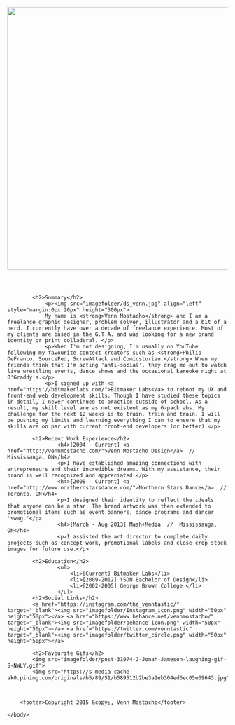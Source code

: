 <!DOCTYPE html>
<html>
<head>
	<title>Venn Mostacho Website</title>
</head>
	<body>
		<header>
		<p><img src="imagefolder/venn_back.jpg" width="600px"></p> </header>
			
			
			<h2>Summary</h2>
				<p><img src="imagefolder/ds_venn.jpg" align="left" style="margin:0px 20px" height="300px">
				My name is <strong>Venn Mostacho</strong> and I am a freelance graphic designer, problem solver, illustrator and a bit of a nerd. I currently have over a decade of freelance experience. Most of my clients are based in the G.T.A. and was looking for a new brand identity or print colladeral. </p>
				<p>When I'm not designing, I'm usually on YouTube following my favourite contect creators such as <strong>Philip DeFranco, SourceFed, ScrewAttack and Comicstorian.</strong> When my friends think that I'm acting 'anti-social', they drag me out to watch live wrestling events, dance shows and the occasional kareoke night at O'Graddy's.</p>
				<p>I signed up with <a href="https://bitmakerlabs.com/">Bitmaker Labs</a> to reboot my UX and front-end web development skills. Though I have studied these topics in detail, I never continued to practice outside of school. As a result, my skill level are as not existent as my 6-pack abs. My challenge for the next 12 weeks is to train, train and train. I will be pushing my limits and learning everything I can to ensure that my skills are on par with current front-end developers (or better).</p>

			<h2>Recent Work Experience</h2>
					<h4>[2004 - Current] <a href="http://vennmostacho.com/">Venn Mostacho Design</a>  //  Mississauga, ON</h4>
					<p>I have established amazing connections with entrepreneurs and their incredible dreams. With my assistance, their brand is well recognized and appreciated.</p>
					<h4>[2008 - Current] <a href="http://www.northernstarsdance.com/">Northern Stars Dance</a>  //  Toronto, ON</h4>
					<p>I designed their identity to reflect the ideals that anyone can be a star. The brand artwork was then extended to promotional items such as event banners, dance programs and dancer 'swag.'</p>
					<h4>[March - Aug 2013] Mash+Media  //  Mississauga, ON</h4>
					<p>I assisted the art director to complete daily projects such as concept work, promotional labels and close crop stock images for future use.</p>

			<h2>Education</h2>
					<ul>
						<li>[Current] Bitmaker Labs</li>
						<li>[2009-2012] YSDN Bachelor of Design</li>
						<li>[2002-2005] George Brown College </li>
					</ul>
			<h2>Social Links</h2>
			<a href="https://instagram.com/the_venntastic/" target="_blank"><img src="imagefolder/Instagram_icon.png" width="50px" height="50px"></a> <a href="https://www.behance.net/vennmostacho/" target="_blank"><img src="imagefolder/behance-icon.png" width="50px" height="50px"></a> <a href="https://twitter.com/venntastic" target="_blank"><img src="imagefolder/twitter_circle.png" width="50px" height="50px"></a>

			<h2>Favourite Gifs</h2>
			<img src="imagefolder/post-31074-J-Jonah-Jameson-laughing-gif-S-NWLY.gif">
			<img src="https://s-media-cache-ak0.pinimg.com/originals/b5/89/51/b589512b2be3a2eb304ed6ec05e69643.jpg">



		<footer>Copyright 2015 &copy;, Venn Mostacho</footer>

	</body>


</html>
